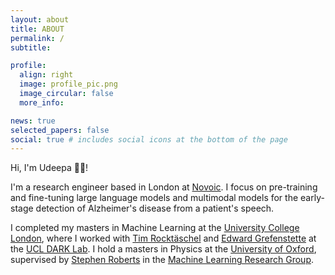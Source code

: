 ```yaml
---
layout: about
title: ABOUT
permalink: /
subtitle:

profile:
  align: right
  image: profile_pic.png
  image_circular: false
  more_info:

news: true
selected_papers: false
social: true # includes social icons at the bottom of the page
---
```


Hi, I'm Udeepa 👋🏾!

I'm a research engineer based in London at <a href="https://novoic.com/">Novoic</a>. I focus on pre-training and fine-tuning large language models and multimodal models for the early-stage detection of Alzheimer's disease from a patient's speech.

I completed my masters in Machine Learning at the <a href="https://www.ucl.ac.uk/">University College London</a>, where I worked with <a href="https://rockt.github.io/">Tim Rocktäschel</a> and <a href="https://www.egrefen.com/">Edward Grefenstette</a> at the <a href="https://ucldark.com/">UCL DARK Lab</a>. I hold a masters in Physics at the <a href="https://www.ox.ac.uk/">University of Oxford</a>, supervised by <a href="https://www.robots.ox.ac.uk/~sjrob/">Stephen Roberts</a> in the <a href="https://www.robots.ox.ac.uk/~parg/">Machine Learning Research Group</a>.
